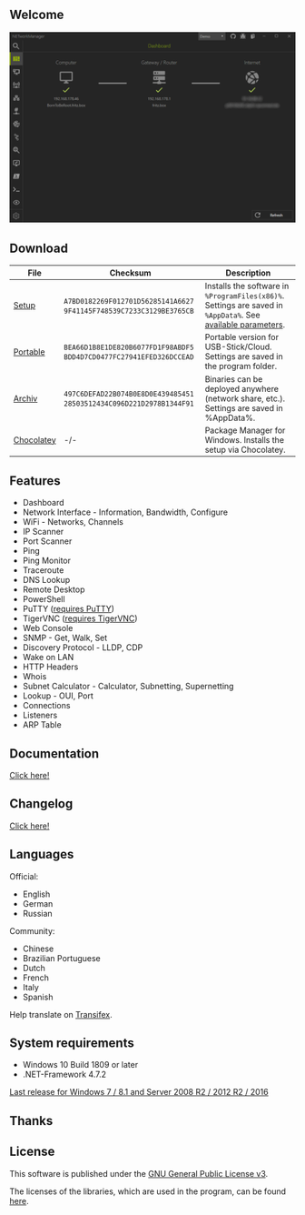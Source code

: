 ## Welcome

<img alt="NETworkManager" src="NETworkManager_Preview.gif" />

## Download

| File | Checksum | Description
|---|---|---|
|[Setup](https://github.com/BornToBeRoot/NETworkManager/releases/download/2020.1.0/NETworkManager_2020.1.0_Setup.exe)| `A7BD0182269F012701D56285141A6627` `9F41145F748539C7233C3129BE3765CB` | Installs the software in `%ProgramFiles(x86)%`. Settings are saved in `%AppData%`. See [available parameters](http://www.jrsoftware.org/ishelp/index.php?topic=setupcmdline). |
|[Portable](https://github.com/BornToBeRoot/NETworkManager/releases/download/2020.1.0/NETworkManager_2020.1.0_Portable.zip)| `BEA66D1B8E1DE820B6077FD1F98ABDF5` `BDD4D7CD0477FC27941EFED326DCCEAD` | Portable version for USB-Stick/Cloud. Settings are saved in the program folder. |
|[Archiv](https://github.com/BornToBeRoot/NETworkManager/releases/download/2020.1.0/NETworkManager_2020.1.0_Archiv.zip)| `497C6DEFAD22B074B0E8D0E439485451` `28503512434C096D221D2978B1344F91` | Binaries can be deployed anywhere (network share, etc.). Settings are saved in %AppData%. |
|[Chocolatey](https://chocolatey.org/packages/NETworkManager)| -/- | Package Manager for Windows. Installs the setup via Chocolatey. |

<h2>Features</h2>

- Dashboard 
- Network Interface - Information, Bandwidth, Configure
- WiFi - Networks, Channels
- IP Scanner
- Port Scanner
- Ping
- Ping Monitor
- Traceroute
- DNS Lookup
- Remote Desktop
- PowerShell
- PuTTY ([requires PuTTY](https://www.chiark.greenend.org.uk/~sgtatham/putty/latest.html))
- TigerVNC ([requires TigerVNC](https://tigervnc.org/))
- Web Console
- SNMP - Get, Walk, Set
- Discovery Protocol - LLDP, CDP
- Wake on LAN
- HTTP Headers
- Whois
- Subnet Calculator - Calculator, Subnetting, Supernetting
- Lookup - OUI, Port
- Connections
- Listeners
- ARP Table

<h2>Documentation</h2>

[Click here!](Documentation/README.md)

<h2>Changelog</h2>

[Click here!](Changelog.md)

<h2>Languages</h2>

Official:
- English
- German
- Russian

Community:
- Chinese
- Brazilian Portuguese
- Dutch
- French
- Italy
- Spanish

Help translate on [Transifex](https://www.transifex.com/BornToBeRoot/NETworkManager).

<h2>System requirements</h2>

- Windows 10 Build 1809 or later
- .NET-Framework 4.7.2

[Last release for Windows 7 / 8.1 and Server 2008 R2 / 2012 R2 / 2016](https://github.com/BornToBeRoot/NETworkManager/releases/tag/v1.11.0.0)

<h2>Thanks</h2>



<h2>License</h2>

This software is published under the [GNU General Public License v3](https://github.com/BornToBeRoot/NETworkManager/blob/master/LICENSE).

The licenses of the libraries, which are used in the program, can be found [here](https://github.com/BornToBeRoot/NETworkManager/tree/master/Source/NETworkManager/Licenses).
